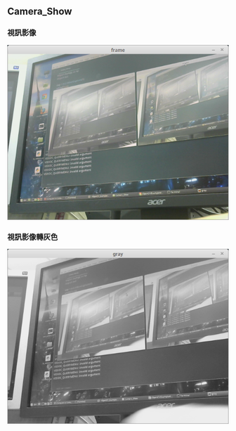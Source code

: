 ## Camera_Show

### 視訊影像
![Camera_Show](https://github.com/hunandy14/OpenCV/blob/master/ExampleMD/Camera_Show/Camera_Show.png)


### 視訊影像轉灰色
![Camera_Show_gray](https://github.com/hunandy14/OpenCV/blob/master/ExampleMD/Camera_Show/Camera_Show_gray.png)
